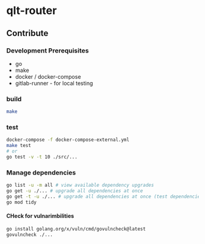 # qlt-router

## Contribute

### Development Prerequisites

- go
- make
- docker / docker-compose
- gitlab-runner - for local testing

### build

```sh
make 
```

### test

```sh
docker-compose -f docker-compose-external.yml
make test
# or
go test -v -t 10 ./src/...
```

###  

### Manage dependencies

```sh
go list -u -m all # view available dependency upgrades
go get -u ./... # upgrade all dependencies at once
go get -t -u ./... # upgrade all dependencies at once (test dependencies as well)
go mod tidy
```

#### CHeck for vulnarimbilities
```sh
go install golang.org/x/vuln/cmd/govulncheck@latest
govulncheck ./...
```